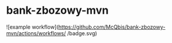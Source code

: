 # bank-zbozowy-mvn
![example workflow](https://github.com/McQbis/bank-zbozowy-mvn/actions/workflows/
/badge.svg)
